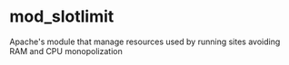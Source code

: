 # mod_slotlimit
Apache's module that manage resources used by running sites avoiding RAM and CPU monopolization
